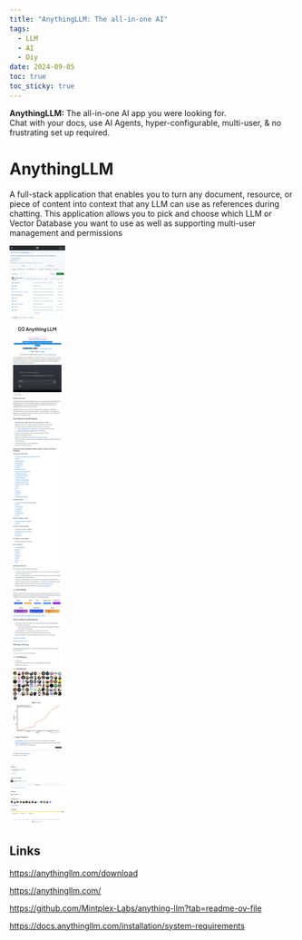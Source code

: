 ```yaml
---
title: "AnythingLLM: The all-in-one AI"
tags:
  - LLM
  - AI
  - Diy
date: 2024-09-05
toc: true
toc_sticky: true
---
```

**AnythingLLM:** The all-in-one AI app you were looking for.  
Chat with your docs, use AI Agents, hyper-configurable, multi-user, & no frustrating set up required.
# AnythingLLM

A full-stack application that enables you to turn any document, resource, or piece of content into context that any LLM can use as references during chatting. This application allows you to pick and choose which LLM or Vector Database you want to use as well as supporting multi-user management and permissions

![](../_asset/2024-09-05-AnythingLLM_image_1.png)

## Links

<https://anythingllm.com/download>

<https://anythingllm.com/>

<https://github.com/Mintplex-Labs/anything-llm?tab=readme-ov-file>

<https://docs.anythingllm.com/installation/system-requirements>

